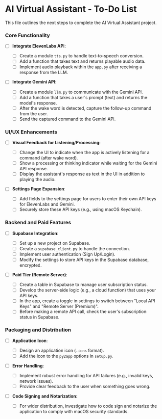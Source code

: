 # AI Virtual Assistant - To-Do List

This file outlines the next steps to complete the AI Virtual Assistant project.

### Core Functionality

- [ ] **Integrate ElevenLabs API**:

  - [ ] Create a module `tts.py` to handle text-to-speech conversion.
  - [ ] Add a function that takes text and returns playable audio data.
  - [ ] Implement audio playback within the `app.py` after receiving a response from the LLM.

- [ ] **Integrate Gemini API**:
  - [ ] Create a module `llm.py` to communicate with the Gemini API.
  - [ ] Add a function that takes a user's prompt (text) and returns the model's response.
  - [ ] After the wake word is detected, capture the follow-up command from the user.
  - [ ] Send the captured command to the Gemini API.

### UI/UX Enhancements

- [ ] **Visual Feedback for Listening/Processing**:

  - [ ] Change the UI to indicate when the app is actively listening for a command (after wake word).
  - [ ] Show a processing or thinking indicator while waiting for the Gemini API response.
  - [ ] Display the assistant's response as text in the UI in addition to playing the audio.

- [ ] **Settings Page Expansion**:
  - [ ] Add fields to the settings page for users to enter their own API keys for ElevenLabs and Gemini.
  - [ ] Securely store these API keys (e.g., using macOS Keychain).

### Backend and Paid Features

- [ ] **Supabase Integration**:

  - [ ] Set up a new project on Supabase.
  - [ ] Create a `supabase_client.py` to handle the connection.
  - [ ] Implement user authentication (Sign Up/Login).
  - [ ] Modify the settings to store API keys in the Supabase database, encrypted.

- [ ] **Paid Tier (Remote Server)**:
  - [ ] Create a table in Supabase to manage user subscription status.
  - [ ] Develop the server-side logic (e.g., a cloud function) that uses your API keys.
  - [ ] In the app, create a toggle in settings to switch between "Local API Keys" and "Remote Server (Premium)".
  - [ ] Before making a remote API call, check the user's subscription status in Supabase.

### Packaging and Distribution

- [ ] **Application Icon**:

  - [ ] Design an application icon (`.icns` format).
  - [ ] Add the icon to the `py2app` options in `setup.py`.

- [ ] **Error Handling**:

  - [ ] Implement robust error handling for API failures (e.g., invalid keys, network issues).
  - [ ] Provide clear feedback to the user when something goes wrong.

- [ ] **Code Signing and Notarization**:
  - [ ] For wider distribution, investigate how to code sign and notarize the application to comply with macOS security standards.
